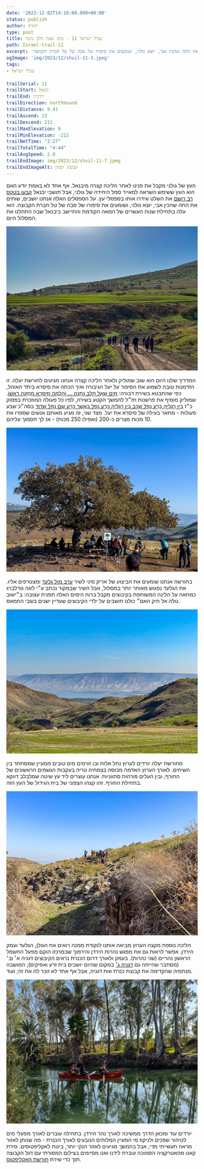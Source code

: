 ```yaml
---
date: '2023-12-02T14:10:00.000+00:00'
status: publish
author: יהודה
type: post
title: שביל ישראל 11 - מים שאל חלב נתנה
path: Israel-trail-11
excerpt: 'העץ של גולני מקבל את פנינו לאחר הליכה קצרה מיבנאל. אף אחד לא באמת יודע האם הוא העץ ששימש השראה למאייר סמל היחידה של גולני, אבל תושבי יבנאל קבעו בטקס רב רושם את השלט וגידרו אותו בספסלי עץ. על הספסלים האלה אנחנו יושבים, שותים את התה שהכין אבי, יוצא גולני, ושומעים את סיפורו של סבה של טל חברת הקבוצה.'
ogImage: 'img/2023/12/shvil-11-3.jpeg'
tags:
- שביל ישראל

trailSerial: 11
trailStart: יבנאל
trailEnd: ירדנית
trailDirection: northbound
trailDistance: 9.41
trailAscend: 23
trailDescend: 211
trailMaxElevation: 0
trailMinElevation: -212
trailNetTime: "2:27"
trailTotalTime: "4:44"
trailAvgSpeed: 2.0
trailEndImage: img/2023/12/shvil-11-7.jpeg
trailEndImageAlt: קבוצת יסמין
---
```


העץ של גולני מקבל את פנינו לאחר הליכה קצרה מיבנאל. אף אחד לא באמת יודע האם הוא העץ ששימש השראה למאייר סמל היחידה של גולני, אבל תושבי יבנאל [קבעו בטקס רב רושם](https://www.makorrishon.co.il/nrg/online/1/ART2/209/988.html) את השלט וגידרו אותו בספסלי עץ. על הספסלים האלה אנחנו יושבים, שותים את התה שהכין אבי, יוצא גולני, ושומעים את סיפורו של סבה של טל חברת הקבוצה. הוא עלה בתחילת שנות העשרים של המאה הקודמת והתיישב ביבנאל שבה התחלנו את המסלול היום.

![שדות יבנאל](/img/2023/12/shvil-11-1.jpeg "שדות יבנאל")

המדריך שלנו היום הוא שוב שמוליק ולאחר הליכה קצרה אנחנו מגיעים לחורשת יעלה. זו הזדמנות טובה לשמוע את הסיפור על יעל הגיבורה ואיך הכתה את סיסרא ביתד האוהל, כפי שהתבטא בשירת דבורה: [מַיִם שָׁאַל חָלָב נָתָנָה ... וְהָלְמָה סִיסְרָא מָחֲקָה רֹאשׁוֹ](https://he.wikisource.org/wiki/%D7%A7%D7%98%D7%92%D7%95%D7%A8%D7%99%D7%94%3A%D7%A9%D7%95%D7%A4%D7%98%D7%99%D7%9D_%D7%94_%D7%9B%D7%94). 
שמוליק מוסיף את פרשנות חז״ל להמשך הקטע בשירה, לפיו כל פעולה המוזכרת בפסוק כ״ז [בֵּין רַגְלֶיהָ כָּרַע נָפַל שָׁכָב בֵּין רַגְלֶיהָ כָּרַע נָפָל בַּאֲשֶׁר כָּרַע שָׁם נָפַל שָׁדוּד](https://he.wikisource.org/wiki/%D7%A7%D7%98%D7%92%D7%95%D7%A8%D7%99%D7%94%3A%D7%A9%D7%95%D7%A4%D7%98%D7%99%D7%9D_%D7%94_%D7%9B%D7%96)
 בסה״כ שבע פעולות - מתאר בעילה של סיסרא את יעל.
 מצד שני, זה מגיע מאותם אנשים שספרו את 10 מכות מצרים כ-200 (ואפילו 250 מכות) - אז לך תסמוך עליהם. 

![העץ של גולני](/img/2023/12/shvil-11-2.jpeg "העץ של גולני")

 בחורשה אנחנו שומעים את הביצוע של אריק סיני לשיר [ערב מול גלעד](https://shironet.mako.co.il/artist?type=lyrics&lang=1&prfid=169&wrkid=2585) ומצטרפים אליו.
 את הגלעד נפגוש מאוחר יותר במסלול, אבל השיר שבמקור נכתב ע״י לאה גודלברג כמחאה על הלינה המשותפת בקיבוצים מקבל ברוח הימים האלה תפנית עצובה: ב״ישוב טלה אל חיק האם״ כולנו חושבים על ילדי הקיבוצים שעדיין ישנים בשבי החמאס.

![נוף דרום הכנרת מאזור העץ](/img/2023/12/shvil-11-3.jpeg "נוף דרום הכנרת מאזור העץ")

  מחורשת יעלה יורדים לערוץ נחל אלות ובו זורמים מים טובים ממעיין שמסתתר בין השיחים. לאורך הערוץ האדמה מכוסה בצמחיה טריה בעקבות הגשמים הראשונים של החורף, ובין העלים פורחות סתווניות. אנחנו עוצרים ליד עץ שיטה שמלבלב דווקא בתחילת החורף. זהו קצהו הצפוני של בית הגידול של העץ הזה.

![נחל אלות](/img/2023/12/shvil-11-5.jpeg "נחל אלות")

  הליכה נוספת מקצה הערוץ מביאה אותנו לנקודת ממנה רואים את הגולן, הגלעד ועמק הירדן. אפשר לראות גם את מפגש נהרות הירדן והירמוך שבמרכזו הוקם מפעל החשמל הראשון נהריים (שני נהרות). בעמק ולאורך דרום הכנרת נראים הקיבוצים דגניה א׳ וב׳ (מסתבר שהייתה גם [דגניה ג׳](https://www.ginegar.net/objDoc.asp?PID=676597&OID=1153542&DivID=1) במקום שהיום יושבים בית זרע ואפיקים); המושבה מנחמיה שהקדימה את קבוצת כנרת ואת דגניה, אבל אף אחד לא זוכר לה את זה; ועוד.

![חורשת האקליפטוס](/img/2023/12/shvil-11-6.jpeg "חורשת האקליפטוס")

  יורדים עוד ומכאן הדרך ממשיכה לאורך נהר הירדן. בתחילה עוברים לאורך מפעלי מים לטיהור שפכים ולניקוז מי המעיין המלוחים הנובעים לאורך הכנרת - מה שנותן לאזור מראה תעשייתי מדי, אבל בהמשך מגיעים לאזור הנקי יותר, בינות לאקליפטוסים. סירת קאנו מהאטרקציה הסמוכה עוברת לידנו ואנו מסיימים בצילום המסורתי עם דגל הקבוצה תוך כדי שירת [חורשת האקליפטוס](https://shironet.mako.co.il/artist?type=lyrics&lang=1&prfid=2958&wrkid=1429). 


